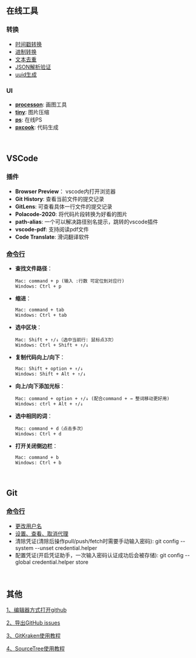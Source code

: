 ## 在线工具
### 转换
* [时间戳转换](https://tool.lu/timestamp/)
* [进制转换](https://tool.oschina.net/hexconvert)
* [文本去重](https://www.dute.org/text-remove-duplicates)
* [JSON解析验证](https://www.json.cn/)
* [uuid生成](https://1024tools.com/uuid?)

### UI
* **[processon](https://www.processon.com/login)**: 画图工具
* **[tiny](https://tinyjpg.com/)**: 图片压缩
* **[ps](https://www.photopea.com/)**: 在线PS
* **[pxcook](https://fancynode.com.cn/pxcook)**: 代码生成

<br/>

## VSCode
### 插件
* **Browser Preview**： vscode内打开浏览器
* **Git History**: 查看当前文件的提交记录
* **GitLens**: 可查看具体一行文件的提交记录
* **Polacode-2020**: 将代码片段转换为好看的图片
* **path-alias**: 一个可以解决路径别名提示，跳转的vscode插件
* **vscode-pdf**: 支持阅读pdf文件
* **Code Translate**: 滑词翻译软件

### [命令行](https://juejin.cn/post/6844904000525959182#heading-4)
* **查找文件路径**：
    ```
    Mac: command + p (输入 :行数 可定位到对应行)
    Windows: Ctrl + p 
    ```
* **缩进**： 
    ```
    Mac: command + tab
    Windows: Ctrl + tab
    ```

* **选中区块**：
    ```
    Mac: Shift + ↑/↓（选中当前行: 鼠标点3次）
    Windows: Ctrl + Shift + ↑/↓ 
    ```
* **复制代码向上/向下**：
    ```
    Mac: Shift + option + ↑/↓ 
    Windows: Shift + Alt + ↑/↓ 
    ```
* **向上/向下添加光标**：
    ```
    Mac: command + option + ↑/↓ (配合command + → 整词移动更好用)
    Windows: ctrl + Alt + ↑/↓ 
    ```

* **选中相同的词**： 
    ```
    Mac: command + d（点击多次）
    Windows: Ctrl + d 
    ```
* **打开关闭侧边栏**：
    ```
    Mac: command + b
    Windows: Ctrl + b 
    ```
<br/>

## Git
### [命令行](https://www.bookstack.cn/read/git-tutorial/docs-branch.md)
* [更改用户名](https://docs.github.com/zh/get-started/getting-started-with-git/setting-your-username-in-git?platform=mac)
* [设置、查看、取消代理](https://www.cnblogs.com/yongy1030/p/11699086.html)
* 清除凭证(清除后操作pull/push/fetch时需要手动输入密码): git config --system --unset credential.helper
* 配置凭证(开启凭证助手，一次输入密码认证成功后会被存储): git config --global credential.helper store

<br/>

## 其他
[1、编辑器方式打开github](https://github1s.com/yang1212/Bill)

[2、导出GitHub issues](https://gissue.github.io/)

[3、GitKraken使用教程](https://www.jianshu.com/p/b7e7897aae14)

[4、SourceTree使用教程](https://www.jianshu.com/p/a1d5645e11ad)

